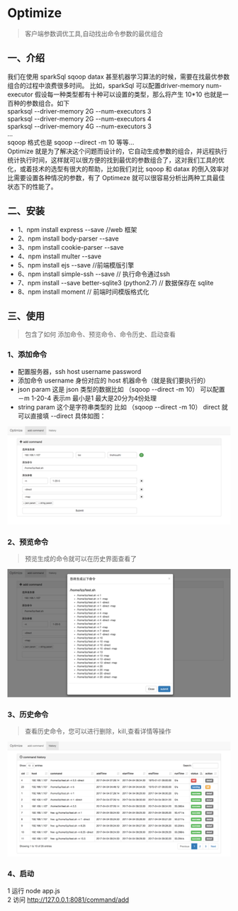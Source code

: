 # Optimize
> 客户端参数调优工具,自动找出命令参数的最优组合

## 一、介绍

我们在使用 sparkSql sqoop datax 甚至机器学习算法的时候，需要在找最优参数组合的过程中浪费很多时间。
比如，sparkSql 可以配置driver-memory num-executor 假设每一种类型都有十种可以设置的类型，那么将产生 10*10 也就是一百种的参数组合。如下   
    sparksql  --driver-memory 2G  --num-executors 3   
    sparksql  --driver-memory 2G  --num-executors 4   
    sparksql  --driver-memory 4G  --num-executors 3   
    ...   
    sqoop 格式也是 sqoop --direct  -m 10 等等...   
Optimize 就是为了解决这个问题而设计的，它自动生成参数的组合，并远程执行统计执行时间，这样就可以很方便的找到最优的参数组合了，这对我们工具的优化，或着技术的选型有很大的帮助，比如我们对比 sqoop 和 datax 的倒入效率对比需要设置各种情况的参数，有了 Optimeze 就可以很容易分析出两种工具最佳状态下的性能了。

## 二、安装    
* 1、npm install express --save //web 框架
* 2、npm install body-parser --save
* 3、npm install cookie-parser --save
* 4、npm install multer --save
* 5、npm install ejs --save //前端模版引擎
* 6、npm install simple-ssh --save  // 执行命令通过ssh
* 7、npm install --save better-sqlite3 (python2.7) // 数据保存在 sqlite
* 8、npm install moment // 前端时间模版格式化

## 三、使用
> 包含了如何 添加命令、预览命令、命令历史、启动查看

### 1、添加命令
* 配置服务器，ssh  host username password
* 添加命令 username 身份对应的 host 机器命令（就是我们要执行的）
* json param 这是 json 类型的数据比如 （sqoop --direct  -m 10） 可以配置 －m 1-20-4 表示m 最小是1 最大是20分为4份处理
* string param 这个是字符串类型的 比如 （sqoop --direct  -m 10） direct 就可以直接填  --direct
具体如图：
<img src="./public/images/add_command.png" width="850px" />

### 2、预览命令
>  预览生成的命令就可以在历史界面查看了

<img src="./public/images/preview.png" width="850px" />

### 3、历史命令
>  查看历史命令，您可以进行删除，kill,查看详情等操作

<img src="./public/images/history.png" width="850px" />

### 4、启动

1 运行 node app.js   
2 访问 http://127.0.0.1:8081/command/add
